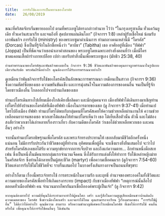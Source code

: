 ```yaml
---
title:  การรับใช้และการเป็นพยานของโดรคัส
date:   26/08/2019
---
```


ขณะที่คริสตจักรเริ่มขยายออกไป ตามที่พระเยซูได้ทรงกล่าวทำนาย ไว้ว่า “ในกรุงเยรูซาเล็ม ทั่วแคว้นยูเดีย ทั่วแคว้นสะมาเรีย และจนถึงที่ สุดปลายแผ่นดินโลก” (กิจการฯ 1:8) เหล่าผู้รับเชื่อใหม่ น้อมรับเอาพันธกิจ การรับใช้ (ministry) ของพระเยซูมาดำเนินการ ท่ามกลางคนเหล่านี้มี “โดรคัส” (Dorcas) ซึ่งเป็นที่รู้จักในอีกชื่อหนึ่งว่า “ตาบิธา” (Tabitha) เธอ อาศัยอยู่ที่เมือง “ยัฟฟา” (Joppa) เป็นที่ชัดเจนว่าเธอนำเอาคำสอนของ พระเยซูโดยเฉพาะอย่างยิ่งตอนที่ว่า เมื่อมีใครขาดแคลนเสื้อผ้าร่างกายเปลือย เปล่า เธอรับทำสิ่งนั้นเพื่อพระเยซูเอง (มัทธิว 25:38, 40)

`อ่านคำพรรณนาของโดรคัสและพันธกิจของเธอใน กิจการฯ 9:36 ชีวิตและพันธกิจของคุณอาจถูกพรรณนาในรูปแบบเดียวกันกับข้อ พระคัมภีร์นี้อย่างไร คุณต้องการได้รับการพรรณนาอย่างไร`

ดูเหมือนว่าพันธกิจการรับใช้ของโดรคัสเป็นลักษณะการพรรณนา เหมือนเป็นสาวก (กิจการฯ 9:36) ซึ่งความสัตย์ซื่อของเธอ ความขยันขันแข็ง และการมุ่งสนใจในความต้องการของคนอื่น จนเป็นที่รู้จักโดยชาวเมืองอื่น ไกลออกไปจากบ้านเกิดของเธอ

ท่านเปโตรเดินทางไปเยี่ยมเมืองใกล้เคียงชื่อลิดดา และมีกลุ่มคนจาก เมืองยัฟฟาได้เดินทางมาเชิญท่านเปโตรไปยังบ้านของโดรคัสที่เมืองยัฟฟา เนื่องในการตายของเธอ (ดู กิจการฯ 9:37-41) เมี่อท่านเปโตรไปถึงเมือง ยัฟฟา ท่านเปโตรได้พบกับกลุ่มคนที่โดรคัสเคยให้ความช่วยเหลือผ่านงานให้ ความช่วยเหลือคนยากจนของเธอ พวกเขาได้แสดงให้ท่านเปโตรเห็นว่า เธอ ได้เย็บเสื้อตัวนั้น ตัวนี้ และไม่ต้องสงสัยว่าพวกเขาได้เล่าหลายเรื่องราวเกี่ยว กับความดีของโดรคัส ว่าเธอได้ช่วยเหลือพวกเธอ และคนอื่นๆ อย่างไร

จากนั้นท่านเปโตรอธิษฐานเพื่อโดรคัส และพระเจ้าทรงประทานให้ เธอกลับมามีชีวิตอีกครั้งหนึ่ง แน่นอน ไม่มีการรับประกันว่าชีวิตของผู้ที่ทำงาน อุทิศตนเพื่อผู้อื่น จะแข็งแรงยั่งยืนเสมอไป จะว่าไปสำหรับโดรคัสเองเธอได้รับ ความทุกข์ยากจากการเจ็บป่วย และถึงแก่ความตาย... อีกท่านหนึ่งคือสเทเฟน ซึ่งเป็นหนึ่งในมัคนายกกลุ่มแรกจำนวนเจ็ดคน ซึ่งได้รับการแต่งตั้งให้ทำการ รับใช้เหล่าหญิงม่ายในคริสตจักร ซึ่งท่านได้กลายเป็นผู้สละชีวิต (martyr) เพื่อความเชื่อคนแรก (ดูกิจการฯ 7:54-60) ชีวิตแห่งการรับใช้ไม่ใช่ชีวิตที่จะ ราบรื่นเสมอไป ในบางครั้งเส้นทางอาจเป็นถนนที่ขรุขระ

อย่างไรก็ตาม เรื่องนี้พระเจ้าทรงใช้ การตระหนักในความรัก และฤทธิ์ อำนาจของพระองค์ในทั้งชีวิตและความตายของโดรคัสเพื่อทำให้เกิดแรงกระทบ (impact) กับชาวเมืองยัฟฟา “เหตุการณ์นั้นลือไปตลอดทั่วเมืองยัฟฟา คน จำนวนมากก็พากันมาเชื่อถือองค์พระผู้เป็นเจ้า” (ดู กิจการฯ 9:42)

`หากคุณต้องตายไป ความดีที่คุณได้กระทำมาจะทำให้ผู้คนโศก เศร้า และรู้สึกในความสูญเสียเหมือนชาวบ้านคิดถึงความเมตตาของ โดรคัส ซึ่งชาวเมืองโศกเศร้า และจดจำได้ไหม คุณสามารถจะเรียน รู้เรื่องมรดกของ “การรับใช้ผู้อื่น” ได้ดีกว่าได้อย่างไร คุณมีความ สามารถ หรือความชำนาญพิเศษอะไรเหมือนโดรคัส ที่เธอให้การรับใช้ คนอื่นหรือไม่ เพื่อคุณจะให้การรับใช้คนอื่นๆ ได้เช่นกัน`